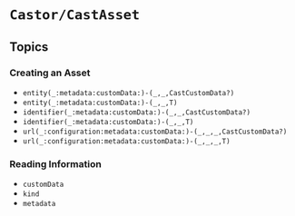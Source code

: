 # ``Castor/CastAsset``

## Topics

### Creating an Asset

- ``entity(_:metadata:customData:)-(_,_,CastCustomData?)``
- ``entity(_:metadata:customData:)-(_,_,T)``
- ``identifier(_:metadata:customData:)-(_,_,CastCustomData?)``
- ``identifier(_:metadata:customData:)-(_,_,T)``
- ``url(_:configuration:metadata:customData:)-(_,_,_,CastCustomData?)``
- ``url(_:configuration:metadata:customData:)-(_,_,_,T)``

### Reading Information

- ``customData``
- ``kind``
- ``metadata``
